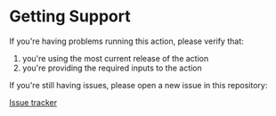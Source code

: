 # Getting Support

If you're having problems running this action, please verify that:

1. you're using the most current release of the action
2. you're providing the required inputs to the action

If you're still having issues, please open a new issue in this repository:

[Issue tracker](https://github.com/scecloud/scecloud.github.io/issues)
